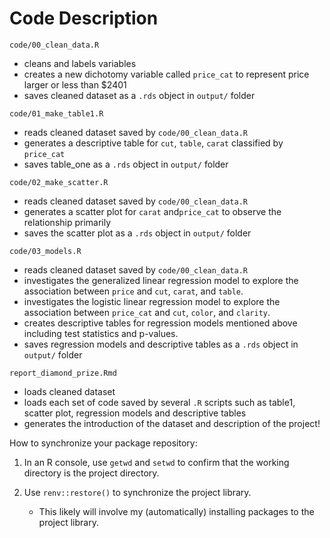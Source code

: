 # Code Description

`code/00_clean_data.R`
- cleans and labels variables
- creates a new dichotomy variable called `price_cat` to represent price larger or less than $2401 
- saves cleaned dataset as a `.rds` object in `output/` folder

`code/01_make_table1.R`
- reads cleaned dataset saved by `code/00_clean_data.R`
- generates a descriptive table for `cut`, `table`, `carat` classified by `price_cat`
- saves table_one as a `.rds` object in `output/` folder

`code/02_make_scatter.R`
- reads cleaned dataset saved by `code/00_clean_data.R`
- generates a scatter plot for `carat` and`price_cat` to observe the relationship primarily
- saves the scatter plot as a `.rds` object in `output/` folder

`code/03_models.R`
- reads cleaned dataset saved by `code/00_clean_data.R`
- investigates the generalized linear regression model to explore the association between `price` and `cut`, `carat`, and `table`.
- investigates the logistic linear regression model to explore the association between `price_cat` and `cut`, `color`, and `clarity`.
- creates descriptive tables for regression models mentioned above including test statistics and p-values.
- saves regression models and descriptive tables as a `.rds` object in `output/` folder

`report_diamond_prize.Rmd`
- loads cleaned dataset
- loads each set of code saved by several `.R` scripts such as table1, scatter plot, regression models and descriptive tables
- generates the introduction of the dataset and description of the project!



How to synchronize your package repository:

1. In an R console, use `getwd` and `setwd` to confirm that the working directory is the project directory.

2. Use `renv::restore()` to synchronize the project library.
	- This likely will involve my (automatically) installing packages to the project library.
	
	

